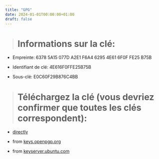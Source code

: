 ```yaml
---
title: "GPG"
date: 2024-01-01T00:00:00+01:00
draft: false
---
```


> # Informations sur la clé:

- Empreinte: 6378 5A15 077D A2E1 F6A4 6295 4E61 6F0F FE25 B75B

- Identifiant de clé: 4E616F0FFE25B75B

- Sous-clé: E0C60F29B876C4BB


> # Téléchargez la clé (vous devriez confirmer que toutes les clés correspondent):

- [directly](https://thefrenchghosty.me/thefrenchghosty-pubkey.asc)

- from [keys.openpgp.org](https://keys.openpgp.org/vks/v1/by-fingerprint/63785A15077DA2E1F6A462954E616F0FFE25B75B)

- from [keyserver.ubuntu.com](https://keyserver.ubuntu.com/pks/lookup?op=get&search=0x63785a15077da2e1f6a462954e616f0ffe25b75b)
